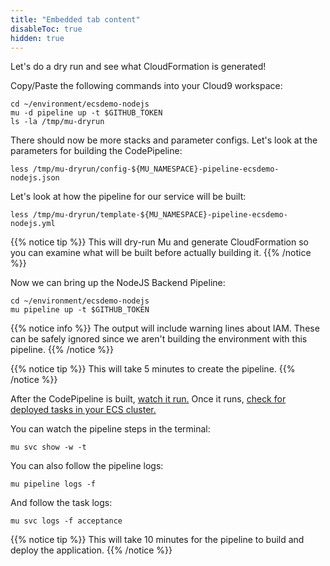 ```yaml
---
title: "Embedded tab content"
disableToc: true
hidden: true
---
```



Let's do a dry run and see what CloudFormation is generated!

Copy/Paste the following commands into your Cloud9 workspace:

```
cd ~/environment/ecsdemo-nodejs
mu -d pipeline up -t $GITHUB_TOKEN
ls -la /tmp/mu-dryrun
```

There should now be more stacks and parameter configs. Let's look at the parameters for building the CodePipeline:
```
less /tmp/mu-dryrun/config-${MU_NAMESPACE}-pipeline-ecsdemo-nodejs.json
```

Let's look at how the pipeline for our service will be built:
```
less /tmp/mu-dryrun/template-${MU_NAMESPACE}-pipeline-ecsdemo-nodejs.yml
```

{{% notice tip %}}
This will dry-run Mu and generate CloudFormation so you can examine what will be built before actually building it.
{{% /notice %}}

Now we can bring up the NodeJS Backend Pipeline:

```
cd ~/environment/ecsdemo-nodejs
mu pipeline up -t $GITHUB_TOKEN
```

{{% notice info %}}
The output will include warning lines about IAM. These can be safely ignored
since we aren't building the environment with this pipeline.
{{% /notice %}}

{{% notice tip %}}
This will take 5 minutes to create the pipeline.
{{% /notice %}}

After the CodePipeline is built, [watch it run.](https://console.aws.amazon.com/codepipeline/home?region=us-east-1#/dashboard)
Once it runs, [check for deployed tasks in your ECS cluster.](https://console.aws.amazon.com/ecs/home?region=us-east-1#/clusters)

You can watch the pipeline steps in the terminal:
```
mu svc show -w -t
```

You can also follow the pipeline logs:
```
mu pipeline logs -f
```

And follow the task logs:
```
mu svc logs -f acceptance
```

{{% notice tip %}}
This will take 10 minutes for the pipeline to build and deploy the application.
{{% /notice %}}